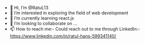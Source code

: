 - 👋 Hi, I’m @RatuL13
- 👀 I’m interested in exploring the field of web development
- 🌱 I’m currently learning react.js
- 💞️ I’m looking to collaborate on ...
- 📫 How to reach me:- Could reach out to me through LinkedIn:-https://www.linkedin.com/in/ratul-hans-599341140/

<!---
RatuL13/RatuL13 is a ✨ special ✨ repository because its `README.md` (this file) appears on your GitHub profile.
You can click the Preview link to take a look at your changes.
--->
